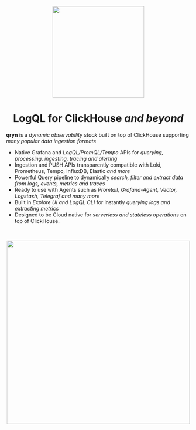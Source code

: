 <br />
<p id=logo align="center">
    <img src="https://github.com/metrico/qryn-docs/blob/main/docs/resources/images/qryn_logo_trans.png?raw=true" width=250 />
</p>

<p id=start align="center">
<h1 align="center">LogQL for ClickHouse <i>and beyond</i></h1>
</p>

**qryn** is a _dynamic observability stack_ built on top of ClickHouse supporting _many popular data ingestion formats_

* Native Grafana and _LogQL/PromQL/Tempo_ APIs for _querying, processing, ingesting, tracing and alerting_
* Ingestion and PUSH APIs transparently compatible with Loki, Prometheus, Tempo, InfluxDB, Elastic _and more_
* Powerful Query pipeline to dynamically _search, filter and extract data from logs, events, metrics and traces_
* Ready to use with Agents such as _Promtail, Grafana-Agent, Vector, Logstash, Telegraf and many more_
* Built in _Explore UI and LogQL CLI_ for instantly _querying logs and extracting metrics_
* Designed to be Cloud native for _serverless and stateless operations_ on top of ClickHouse.

<br />
<p id=logo align="center">
    <img src="https://user-images.githubusercontent.com/1423657/50496835-404e6480-0a33-11e9-87a4-aebb71a668a7.gif" width=500 />
</p>
